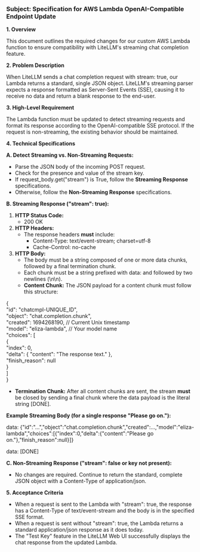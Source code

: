 ### **Subject: Specification for AWS Lambda OpenAI-Compatible Endpoint Update**

**1\. Overview**

This document outlines the required changes for our custom AWS Lambda function to ensure compatibility with LiteLLM's streaming chat completion feature.

**2\. Problem Description**

When LiteLLM sends a chat completion request with stream: true, our Lambda returns a standard, single JSON object. LiteLLM's streaming parser expects a response formatted as Server-Sent Events (SSE), causing it to receive no data and return a blank response to the end-user.

**3\. High-Level Requirement**

The Lambda function must be updated to detect streaming requests and format its response according to the OpenAI-compatible SSE protocol. If the request is non-streaming, the existing behavior should be maintained.

**4\. Technical Specifications**

**A. Detect Streaming vs. Non-Streaming Requests:**

* Parse the JSON body of the incoming POST request.  
* Check for the presence and value of the stream key.  
* If request\_body.get("stream") is True, follow the **Streaming Response** specifications.  
* Otherwise, follow the **Non-Streaming Response** specifications.

**B. Streaming Response ("stream": true):**

1. **HTTP Status Code:**  
   * 200 OK  
2. **HTTP Headers:**  
   * The response headers **must** include:  
     * Content-Type: text/event-stream; charset=utf-8  
     * Cache-Control: no-cache  
3. **HTTP Body:**  
   * The body must be a string composed of one or more data chunks, followed by a final termination chunk.  
   * Each chunk must be a string prefixed with data:  and followed by two newlines (\\n\\n).  
   * **Content Chunk:** The JSON payload for a content chunk must follow this structure:

{  
  "id": "chatcmpl-UNIQUE\_ID",  
  "object": "chat.completion.chunk",  
  "created": 1694268190, // Current Unix timestamp  
  "model": "eliza-lambda", // Your model name  
  "choices": \[  
    {  
      "index": 0,  
      "delta": { "content": "The response text." },  
      "finish\_reason": null  
    }  
  \]  
}

* **Termination Chunk:** After all content chunks are sent, the stream **must** be closed by sending a final chunk where the data payload is the literal string \[DONE\].

**Example Streaming Body (for a single response "Please go on."):**

data: {"id":"...","object":"chat.completion.chunk","created":...,"model":"eliza-lambda","choices":\[{"index":0,"delta":{"content":"Please go on."},"finish\_reason":null}\]}

data: \[DONE\]

**C. Non-Streaming Response ("stream": false or key not present):**

* No changes are required. Continue to return the standard, complete JSON object with a Content-Type of application/json.

**5\. Acceptance Criteria**

* When a request is sent to the Lambda with "stream": true, the response has a Content-Type of text/event-stream and the body is in the specified SSE format.  
* When a request is sent without "stream": true, the Lambda returns a standard application/json response as it does today.  
* The "Test Key" feature in the LiteLLM Web UI successfully displays the chat response from the updated Lambda.

